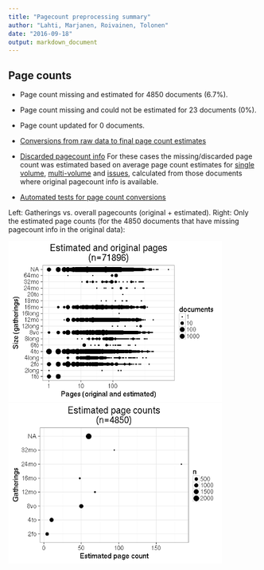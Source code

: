 ```yaml
---
title: "Pagecount preprocessing summary"
author: "Lahti, Marjanen, Roivainen, Tolonen"
date: "2016-09-18"
output: markdown_document
---
```





## Page counts

  * Page count missing and estimated for 4850 documents (6.7%).

  * Page count missing and could not be estimated for 23 documents (0%).

  * Page count updated for 0 documents.
  
  * [Conversions from raw data to final page count estimates](output.tables/pagecount_conversion_nontrivial.csv)

<!--[Page conversions from raw data to final page count estimates with volume info](output.tables/page_conversion_table_full.csv)-->

  * [Discarded pagecount info](output.tables/pagecount_discarded.csv) For these cases the missing/discarded page count was estimated based on average page count estimates for [single volume](mean_pagecounts_singlevol.csv), [multi-volume](mean_pagecounts_multivol.csv) and [issues](mean_pagecounts_issue.csv), calculated from those documents where original pagecount info is available.

  * [Automated tests for page count conversions](https://github.com/rOpenGov/bibliographica/blob/master/inst/extdata/tests_polish_physical_extent.csv)


Left: Gatherings vs. overall pagecounts (original + estimated). Right: Only the estimated page counts (for the 4850 documents that have missing pagecount info in the original data):

<img src="figure/pagecount-size-estimated-1.png" title="plot of chunk size-estimated" alt="plot of chunk size-estimated" width="430px" /><img src="figure/pagecount-size-estimated-2.png" title="plot of chunk size-estimated" alt="plot of chunk size-estimated" width="430px" />


<!--

## Average page counts (only works in CERL now)

Multi-volume documents average page counts are given per volume.


|doc.dimension | mean.pages.singlevol| median.pages.singlevol| n.singlevol|mean.pages.multivol |median.pages.multivol | n.multivol|mean.pages.issue |median.pages.issue | n.issue|
|:-------------|--------------------:|----------------------:|-----------:|:-------------------|:---------------------|----------:|:----------------|:------------------|-------:|
|2fo           |                12.42|                      4|        3194|NA                  |NA                    |         NA|NA               |NA                 |      NA|
|4long         |                71.57|                     26|         206|NA                  |NA                    |         NA|NA               |NA                 |      NA|
|4to           |                31.14|                     10|       15773|NA                  |NA                    |         NA|NA               |NA                 |      NA|
|6to           |                99.97|                     64|          29|NA                  |NA                    |         NA|NA               |NA                 |      NA|
|8long         |               210.27|                    112|          99|NA                  |NA                    |         NA|NA               |NA                 |      NA|
|8vo           |                99.11|                     50|        7817|NA                  |NA                    |         NA|NA               |NA                 |      NA|
|12long        |               388.14|                    244|           7|NA                  |NA                    |         NA|NA               |NA                 |      NA|
|12mo          |               111.50|                     68|        3285|NA                  |NA                    |         NA|NA               |NA                 |      NA|
|16long        |               159.00|                    159|           1|NA                  |NA                    |         NA|NA               |NA                 |      NA|
|16mo          |               105.51|                     48|        1688|NA                  |NA                    |         NA|NA               |NA                 |      NA|
|18mo          |               244.88|                    199|           8|NA                  |NA                    |         NA|NA               |NA                 |      NA|
|20to          |               209.00|                    209|           1|NA                  |NA                    |         NA|NA               |NA                 |      NA|
|24mo          |               302.00|                    184|          12|NA                  |NA                    |         NA|NA               |NA                 |      NA|
|32mo          |               228.05|                     94|          58|NA                  |NA                    |         NA|NA               |NA                 |      NA|
|64mo          |                91.50|                    112|           8|NA                  |NA                    |         NA|NA               |NA                 |      NA|
|NA            |               108.27|                     60|       39232|NA                  |NA                    |         NA|NA               |NA                 |      NA|

![plot of chunk size-pagecountsmulti2](figure/pagecount-size-pagecountsmulti2-1.png)

-->
